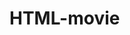 # HTML-movie
<!DOCTYPE html>
<html lang="en">
<head>
    <meta charset="UTF-8">
    <meta name="viewport" content="width=device-width, initial-scale=1.0">
    <meta charset="UTF-8">
    <meta name="viewport" content="width=device-width, initial-scale=1.0">
    <script src="https://code.jquery.com/jquery-3.7.1.js"></script>
    <link href="https://cdn.jsdelivr.net/npm/bootstrap@5.3.2/dist/css/bootstrap.min.css" rel="stylesheet"
        integrity="sha384-T3c6CoIi6uLrA9TneNEoa7RxnatzjcDSCmG1MXxSR1GAsXEV/Dwwykc2MPK8M2HN" crossorigin="anonymous">
    <script src="https://cdn.jsdelivr.net/npm/bootstrap@5.3.2/dist/js/bootstrap.bundle.min.js"
        integrity="sha384-C6RzsynM9kWDrMNeT87bh95OGNyZPhcTNXj1NW7RuBCsyN/o0jlpcV8Qyq46cDfL"
        crossorigin="anonymous"></script>
    <title>일별 박스오피스</title>
    <script src="https://code.jquery.com/jquery-3.7.1.js"> </script>
    <script>
        let key ='7f7314005c9a1bb8ee535cedbd043a27'
        let api_url = 'http://kobis.or.kr/kobisopenapi/webservice/rest/boxoffice/searchDailyBoxOfficeList.json'
        $(document).ready(function(){
            $("#btn").click(function(){
                let st = $("#st").val().replaceAll('-','');
                console.log(st);
                $.ajax({
                    url:api_url
                    ,data : {key : key, targetDt:st}
                    ,type : 'GET'
                    ,dataType : 'json'
                    ,success: function (res){
                        // console.log(res);
                        let str=''
                        let arr = res['boxOfficeResult']['dailyBoxOfficeList']
                        $.each(arr,function(i,v){
                            str += '<tr>'
                            str += '<td>' + v['rank'] + '</td>'
                            str += '<td>' + v['movieNm'] + '</td>'
                            str += '<td>' + v['openDt'] + '</td>'
                            str += '<td>' + v['salesAmt'] + '</td>'
                            str += '<td>' + v['salesAcc'] + '</td>'
                            str += '<td>' + v['audiCnt'] + '</td>'
                            str += '<td>' + v['audiAcc'] + '</td>'
                            str += '<td>' + v['scrnCnt'] + '</td>'
                            str += '</tr>'
                        })
                        $('#tbl').append(str);
                    },error:function(e){
                        console.log(e);
                    }
                })
            });
        });
        
    </script>
</head>
<body>
    <div class="row pt-5">
        <div class="col-md-4"></div>
        <div class="col-md-4">
            <div class="input-group">
                <span class="input-group-text">검색</span>
                <input type="date"  id="st" aria-label="First name" class="form-control">
                <button id="btn" class="btn btn-dark">조회</button>
            </div>
        </div>
        <div class="col-md-4"></div>
        
    </div>
    <div class="row pt-1">
        <div class="col-md-2"></div>
        <div class="col-md-8">
            <table class="table table-dark table-striped table-hover">
                <thead>
                    <tr><td>순위</td>
                        <td class="center">영화명</td>
                        <td>개봉일</td>
                        <td>매출액</td>
                        <td>누적 매출액</td>
                        <td>관괙수</td>
                        <td>누적 관객수</td>
                        <td>당일 스크린 수</td>
                    </tr>
                </thead>
                <tbody id="tbl">
                </tbody>
            </table>
        </div>
        <div class="col-md-2"></div>
    </div>
    <div class="row"></div>

 
</body>
</html>
